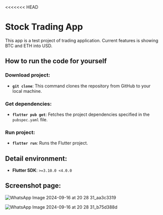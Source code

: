 <<<<<<< HEAD
# Stock Trading App

This app is a test project of trading application. Current features is showing BTC and ETH into USD.

## How to run the code for yourself
### Download project:
- **`git clone`**: This command clones the repository from GitHub to your local machine.
### Get dependencies:
- **`flutter pub get`**: Fetches the project dependencies specified in the `pubspec.yaml` file.
### Run project:
- **`flutter run`**: Runs the Flutter project.

## Detail environment:
- **Flutter SDK**: `>=3.10.0 <4.0.0`

## Screenshot page:
![WhatsApp Image 2024-09-16 at 20 28 31_aa3c3319](https://github.com/user-attachments/assets/03eb956d-2378-43c0-a1ec-5d852f6265eb)

![WhatsApp Image 2024-09-16 at 20 28 31_b75d388d](https://github.com/user-attachments/assets/4996ecbd-b063-4c00-9f04-32165474a4d8)

